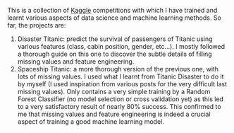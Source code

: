 This is a collection of [Kaggle](https://kaggle.com) competitions with which I have trained and learnt various aspects of data science and machine learning methods. So far, the projects are:

1. Disaster Titanic: predict the survival of passengers of Titanic using various features (class, cabin position, gender, etc...). I mostly followed a thorough guide on this one to discover the subtle details of filling missing values and feature engineering.
2. Spaceship Titanic: a more thorough version of the previous one, with lots of missing values. I used what I learnt from Titanic Disaster to do it by myself (I used inspiration from various posts for the very difficult last missing values). Only contains a very simple training by a Random Forest Classifier (no model selection or cross validation yet) as this led to a very satisfactory result of nearly 80% success. This confirmed to me that missing values and feature engineering is indeed a crucial aspect of training a good machine learning model.
